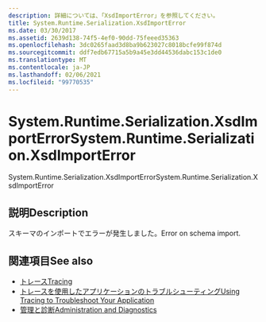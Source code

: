 ```yaml
---
description: 詳細については、「XsdImportError」を参照してください。
title: System.Runtime.Serialization.XsdImportError
ms.date: 03/30/2017
ms.assetid: 2639d138-74f5-4ef0-90dd-75feeed35363
ms.openlocfilehash: 3dc0265faad3d8ba9b623027c8018bcfe99f874d
ms.sourcegitcommit: ddf7edb67715a5b9a45e3dd44536dabc153c1de0
ms.translationtype: MT
ms.contentlocale: ja-JP
ms.lasthandoff: 02/06/2021
ms.locfileid: "99770535"
---
```

# <a name="systemruntimeserializationxsdimporterror"></a><span data-ttu-id="49fe8-103">System.Runtime.Serialization.XsdImportError</span><span class="sxs-lookup"><span data-stu-id="49fe8-103">System.Runtime.Serialization.XsdImportError</span></span>

<span data-ttu-id="49fe8-104">System.Runtime.Serialization.XsdImportError</span><span class="sxs-lookup"><span data-stu-id="49fe8-104">System.Runtime.Serialization.XsdImportError</span></span>  
  
## <a name="description"></a><span data-ttu-id="49fe8-105">説明</span><span class="sxs-lookup"><span data-stu-id="49fe8-105">Description</span></span>  

 <span data-ttu-id="49fe8-106">スキーマのインポートでエラーが発生しました。</span><span class="sxs-lookup"><span data-stu-id="49fe8-106">Error on schema import.</span></span>  
  
## <a name="see-also"></a><span data-ttu-id="49fe8-107">関連項目</span><span class="sxs-lookup"><span data-stu-id="49fe8-107">See also</span></span>

- [<span data-ttu-id="49fe8-108">トレース</span><span class="sxs-lookup"><span data-stu-id="49fe8-108">Tracing</span></span>](index.md)
- [<span data-ttu-id="49fe8-109">トレースを使用したアプリケーションのトラブルシューティング</span><span class="sxs-lookup"><span data-stu-id="49fe8-109">Using Tracing to Troubleshoot Your Application</span></span>](using-tracing-to-troubleshoot-your-application.md)
- [<span data-ttu-id="49fe8-110">管理と診断</span><span class="sxs-lookup"><span data-stu-id="49fe8-110">Administration and Diagnostics</span></span>](../index.md)
